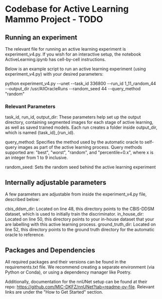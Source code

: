 # Codebase for Active Learning Mammo Project - TODO


## Running an experiment
The relevant file for running an active learning experiment is experiment_v4.py. If you wish for an interactive setup, the notebook ActiveLearning.ipynb has cell-by-cell instructions.

Below is an example script to run an active learning experiment (using experiment_v4.py) with your desired parameters:

python experiment_v4.py --unet --task_id 336800 --run_id 1_11_random_44 --output_dir /usr/AllOracleRuns  --random_seed 44 --query_method "random"

### Relevant Parameters
task_id, run_id, output_dir: These parameters help set up the output directory, containing segmented images for each stage of active learning, as well as 
saved trained models. Each run creates a folder inside output_dir, which is named {task_id}_{run_id}.

query_method: Specifies the method used by the automatic oracle to self-query images as part of the active learning process. Query methods supported
are: "best", "worst", "random", and "percentile=0.x", where x is an integer from 1 to 9 inclusive. 

random_seed: Sets the random seed behind the active learning experiment

## Internally adjustable parameters
A few parameters are adjustable from inside the experiment_v4.py file, described below:

cbis_ddsm_dir: Located on line 48, this directory points to the CBIS-DDSM dataset, which is used to initially train the discriminator.
in_house_dir: Located on line 50, this directory points to your in-house dataset that your are labelling with this active learning process.
ground_truth_dir: Located on line 52, this directory points to the ground truth directory for the automatic oracle to reference.

 ## Packages and Dependencies
All required packages and their versions can be found in the requirements.txt file. We recommend creating a separate environment
(via Python or Conda), or using a dependency manager like Poetry.

Additionally, documentation for the nnUNet setup can be found at their repo: https://github.com/MIC-DKFZ/nnUNet?tab=readme-ov-file. 
Relevant links are under the "How to Get Started" section.

